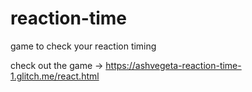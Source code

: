 # reaction-time

game to check your reaction timing

check out the game -> https://ashvegeta-reaction-time-1.glitch.me/react.html
